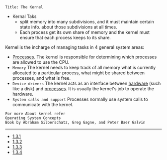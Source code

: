 ```
Title: The Kernel
```
- Kernal Taks
    - split memory into many subdivisions, and it must maintain certain state info. about those subdivisions at all times.
    - Each process get its own share of memory and the kernel must ensure that each process keeps to its share.

Kernel is the incharge of managing tasks in 4 general system areas:
- [Processes](./Process.md). The kernel is responsible for determining which processes are allowed to use the CPU.
- ```Memory``` The kernel needs to keep track of all memory what is currently allocated to a particular process, what might be shared between processes, and what is free.
- ```Device drivers``` The kernel acts as an interface between [hardware](./Hardware.md) (such like a disk) and [processes](./Process.md). It is usually the kernel's job to operate the hardware.
- ```System calls and support``` Processes normally use system calls to communicate with the kernel. 

```NOTE
For more About kernel refer 
Operating System Concepts
Book by Abraham Silberschatz, Greg Gagne, and Peter Baer Galvin
```
---

- [1.3.1](./1.3.1.md)
- [1.3.2](./1.3.2.md)
- [1.3.3](./1.3.3.md)
- [1.3.4](./1.3.4.md)
